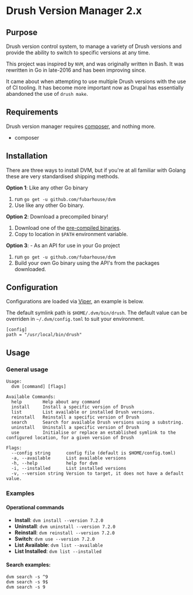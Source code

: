 # Drush Version Manager 2.x

## Purpose

Drush version control system, to manage a variety of Drush versions and provide the ability to switch to specific versions at any time.

This project was inspired by `NVM`, and was originally written in Bash. It was rewritten in Go in late-2016 and has been improving since.

It came about when attempting to use multiple Drush versions with the use of CI tooling. It has become more important now as Drupal has essentially abandoned the use of `drush make`.

## Requirements

Drush version manager requires [composer](https://getcomposer.org/), and nothing more.
* composer

## Installation

There are three ways to install DVM, but if you're at all familiar with Golang these are very standardised shipping methods.

**Option 1**: Like any other Go binary
1. run `go get -u github.com/fubarhouse/dvm`
2. Use like any other Go binary.

**Option 2**: Download a precompiled binary!
1. Download one of the [pre-compiled binaries](https://github.com/fubarhouse/dvm/releases).
2. Copy to location in `$PATH` environment variable.

**Option 3**: - As an API for use in your Go project
1. run `go get -u github.com/fubarhouse/dvm`
2. Build your own Go binary using the API's from the packages downloaded.

## Configuration
Configurations are loaded via [Viper](https://github.com/spf13/viper), an example is below.

The default symlink path is `$HOME/.dvm/bin/drush`. The default value can be overriden in `~/.dvm/config.toml` to suit your environment.

```
[config]
path = "/usr/local/bin/drush"
```

## Usage

### General usage

````
Usage:
  dvm [command] [flags]

Available Commands:
  help        Help about any command
  install     Install a specific version of Drush
  list        List available or installed Drush versions.
  reinstall   Reinstall a specific version of Drush
  search      Search for available Drush versions using a substring.
  uninstall   Uninstall a specific version of Drush
  use         Initialise or replace an established symlink to the configured location, for a given version of Drush

Flags:
  --config string      config file (default is $HOME/config.toml)
  -a, --available      List available versions
  -h, --help           help for dvm
  -i, --installed      List installed versions
  -v, --version string Version to target, it does not have a default value.

````

### Examples

#### Operational commands

* **Install**:  `dvm install --version 7.2.0`
* **Uninstall**: `dvm uninstall --version 7.2.0`
* **Reinstall**: `dvm reinstall --version 7.2.0`
* **Switch**: `dvm use --version 7.2.0`
* **List Available**: `dvm list --available`
* **List Installed**: `dvm list --installed`

#### Search examples:
```
dvm search -s ^9
dvm search -s 9$
dvm search -s 9
```
